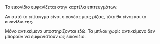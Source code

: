 Το εικονίδιο εμφανίζεται στην καρτέλα επιτευγμάτων.

Αν αυτό το επίτευγμα είναι ο γονέας μιας ρίζας, τότε θα είναι και το εικονίδιο της.

Μόνο αντικείμενα υποστηρίζονται εδώ. Τα μπλοκ χωρίς αντικείμενο δεν μπορούν να εμφανιστούν ως εικονίδιο.